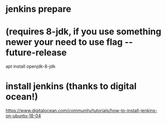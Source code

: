 # jenkins prepare 
# (requires 8-jdk, if you use something newer your need to use flag --future-release

apt install openjdk-8-jdk


# install jenkins (thanks to digital ocean!)

https://www.digitalocean.com/community/tutorials/how-to-install-jenkins-on-ubuntu-18-04

